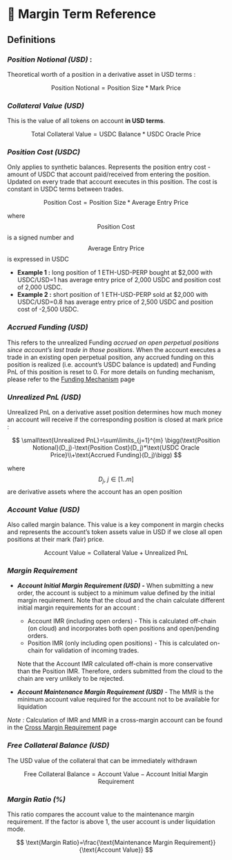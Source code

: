 # 📖 Margin Term Reference

## **Definitions**

### _**Position Notional (USD)**_ :

Theoretical worth of a position in a derivative asset in USD terms :

$$
\text{Position Notional}=\text{Position Size}*\text{Mark Price}
$$

### _**Collateral Value (USD)**_

This is the value of all tokens on account **in USD terms**.

$$
\text{Total Collateral Value}=\text{USDC Balance}*\text{USDC Oracle Price}
$$

### _**Position Cost (USDC)**_

Only applies to synthetic balances. Represents the position entry cost - amount of USDC that account paid/received from entering the position. Updated on every trade that account executes in this position. The cost is constant in USDC terms between trades.

$$
\text{Position Cost}=\text{Position Size}*\text{Average Entry Price}
$$

where $$\text{Position Cost}$$ is a signed number and $$\text{Average Entry Price}$$ is expressed in USDC

* **Example 1 :** long position of 1 ETH-USD-PERP bought at $2,000 with USDC/USD=1 has average entry price of 2,000 USDC and position cost of 2,000 USDC.
* **Example 2 :** short position of 1 ETH-USD-PERP sold at $2,000 with USDC/USD=0.8 has average entry price of 2,500 USDC and position cost of -2,500 USDC.

### _**Accrued Funding (USD)**_

This refers to the unrealized Funding _accrued on open perpetual positions since account’s last trade in those positions_. When the account executes a trade in an existing open perpetual position, any accrued funding on this position is realized (i.e. account’s USDC balance is updated) and Funding PnL of this position is reset to 0. For more details on funding mechanism, please refer to the [Funding Mechanism](funding-mechanism.md) page

### _**Unrealized PnL (USD)**_

Unrealized PnL on a derivative asset position determines how much money an account will receive if the corresponding position is closed at mark price :

$$
\small\text{Unrealized PnL}=\sum\limits_{j=1}^{m} \bigg(\text{Position Notional}(D_j)-\text{Position Cost}(D_j)*\text{USDC Oracle Price}\\+\text{Accrued Funding}(D_j)\bigg)
$$

where $$D_j,~j\in[1..m]$$ are derivative assets where the account has an open position

### _**Account Value (USD)**_

Also called margin balance. This value is a key component in margin checks and represents the account’s token assets value in USD if we close all open positions at their mark (fair) price.

$$
\text{Account Value}=\text{Collateral Value}+\text{Unrealized PnL}
$$

### _**Margin Requirement**_

*   _**Account Initial Margin Requirement (USD) -**_ When submitting a new order, the account is subject to a minimum value defined by the initial margin requirement. Note that the cloud and the chain calculate different initial margin requirements for an account :

    * Account IMR (including open orders) - This is calculated off-chain (on cloud) and incorporates both open positions and open/pending orders.
    * Position IMR (only including open positions) - This is calculated on-chain for validation of incoming trades.

    Note that the Account IMR calculated off-chain is more conservative than the Position IMR. Therefore, orders submitted from the cloud to the chain are very unlikely to be rejected.
* _**Account Maintenance Margin Requirement (USD)**_ - The MMR is the minimum account value required for the account not to be available for liquidation

_Note :_ Calculation of IMR and MMR in a cross-margin account can be found in the [Cross Margin Requirement](cross-margin-requirement.md) page

### _**Free Collateral Balance (USD)**_

The USD value of the collateral that can be immediately withdrawn

$$
\text{Free Collateral Balance}=\text{Account Value}-\text{Account Initial Margin Requirement}
$$

### _**Margin Ratio (%)**_

This ratio compares the account value to the maintenance margin requirement. If the factor is above 1, the user account is under liquidation mode.

$$
\text{Margin Ratio}=\frac{\text{Maintenance Margin Requirement}}{\text{Account Value}}
$$
